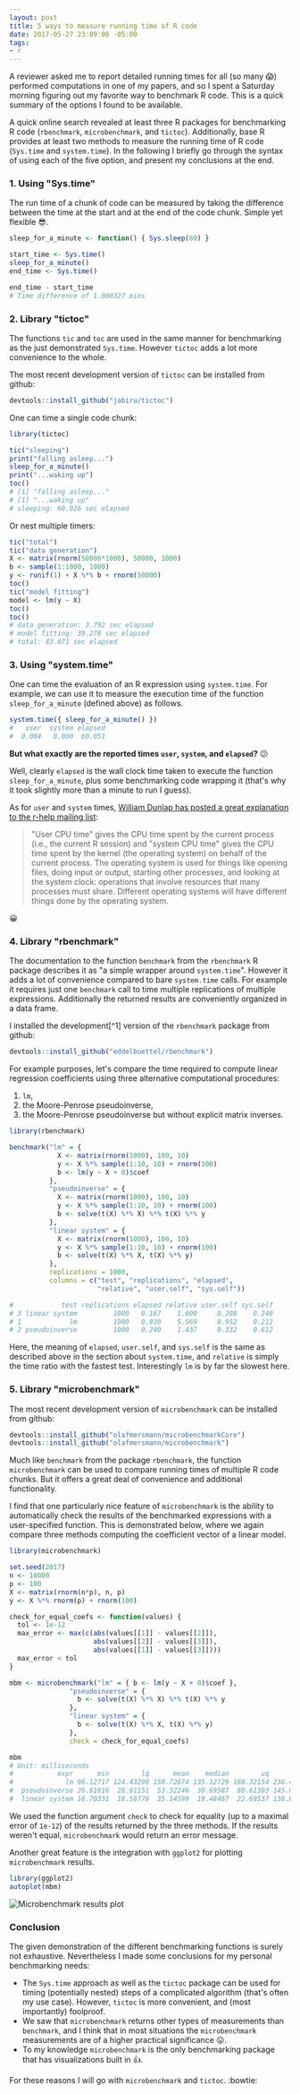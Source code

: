 ```yaml
---
layout: post
title: 5 ways to measure running time of R code
date: 2017-05-27 23:09:00 -05:00
tags:
- r
---
```


A reviewer asked me to report detailed running times for all (so many :scream:) performed computations in one of my papers, and so I spent a Saturday morning figuring out my favorite way to benchmark R code. This is a quick summary of the options I found to be available.

A quick online search revealed at least three R packages for benchmarking R code (`rbenchmark`, `microbenchmark`, and `tictoc`). Additionally, base R provides at least two methods to measure the running time of R code (`Sys.time` and `system.time`). In the following I briefly go through the syntax of using each of the five option, and present my conclusions at the end.

### 1. Using "Sys.time"

The run time of a chunk of code can be measured by taking the difference between the time at the start and at the end of the code chunk. Simple yet flexible :sunglasses:.

```R
sleep_for_a_minute <- function() { Sys.sleep(60) }

start_time <- Sys.time()
sleep_for_a_minute()
end_time <- Sys.time()

end_time - start_time
# Time difference of 1.000327 mins
```

### 2. Library "tictoc"

The functions `tic` and `toc` are used in the same manner for benchmarking as the just demonstrated `Sys.time`. However `tictoc` adds a lot more convenience to the whole.

The most recent development version of `tictoc` can be installed from github:

```R
devtools::install_github("jabiru/tictoc")
```

One can time a single code chunk:

```R
library(tictoc)

tic("sleeping")
print("falling asleep...")
sleep_for_a_minute()
print("...waking up")
toc()
# [1] "falling asleep..."
# [1] "...waking up"
# sleeping: 60.026 sec elapsed
```

Or nest multiple timers:

```R
tic("total")
tic("data generation")
X <- matrix(rnorm(50000*1000), 50000, 1000)
b <- sample(1:1000, 1000)
y <- runif(1) + X %*% b + rnorm(50000)
toc()
tic("model fitting")
model <- lm(y ~ X)
toc()
toc()
# data generation: 3.792 sec elapsed
# model fitting: 39.278 sec elapsed
# total: 43.071 sec elapsed
```

### 3. Using "system.time"

One can time the evaluation of an R expression using `system.time`. For example, we can use it to measure the execution time of the function `sleep_for_a_minute` (defined above) as follows.

```R
system.time({ sleep_for_a_minute() })
#   user  system elapsed
#  0.004   0.000  60.051
```

**But what exactly are the reported times `user`, `system`, and `elapsed`?** :confused:

Well, clearly `elapsed` is the wall clock time taken to execute the function `sleep_for_a_minute`, plus some benchmarking code wrapping it (that's why it took slightly more than a minute to run I guess).

As for `user` and `system` times, [William Dunlap has posted a great explanation to the r-help mailing list](http://r.789695.n4.nabble.com/Meaning-of-proc-time-td2303263.html#a2306691):

> "User CPU time" gives the CPU time spent by the current process (i.e., the current R session) and "system CPU time" gives the CPU time spent by the kernel (the operating system) on behalf of the current process.  The operating system is used for things like opening files, doing input or output, starting other processes, and looking at the system clock:  operations that involve resources that many processes must share.  Different operating systems will have different things done by the operating system.

:grinning:

### 4. Library "rbenchmark"

The documentation to the function `benchmark` from the `rbenchmark` R package describes it as "a simple wrapper around `system.time`". However it adds a lot of convenience compared to bare `system.time` calls. For example it requires just one `benchmark` call to time multiple replications of multiple expressions. Additionally the returned results are conveniently organized in a data frame.

I installed the development[^1] version of the `rbenchmark` package from github:

```R
devtools::install_github("eddelbuettel/rbenchmark")
```

For example purposes, let's compare the time required to compute linear regression coefficients using three alternative computational procedures:
1. `lm`,
2. the Moore-Penrose pseudoinverse,
3. the Moore-Penrose pseudoinverse but without explicit matrix inverses.

```R
library(rbenchmark)

benchmark("lm" = {
            X <- matrix(rnorm(1000), 100, 10)
            y <- X %*% sample(1:10, 10) + rnorm(100)
            b <- lm(y ~ X + 0)$coef
          },
          "pseudoinverse" = {
            X <- matrix(rnorm(1000), 100, 10)
            y <- X %*% sample(1:10, 10) + rnorm(100)
            b <- solve(t(X) %*% X) %*% t(X) %*% y
          },
          "linear system" = {
            X <- matrix(rnorm(1000), 100, 10)
            y <- X %*% sample(1:10, 10) + rnorm(100)
            b <- solve(t(X) %*% X, t(X) %*% y)
          },
          replications = 1000,
          columns = c("test", "replications", "elapsed",
                      "relative", "user.self", "sys.self"))

#            test replications elapsed relative user.self sys.self
# 3 linear system         1000   0.167    1.000     0.208    0.240
# 1            lm         1000   0.930    5.569     0.952    0.212
# 2 pseudoinverse         1000   0.240    1.437     0.332    0.612
```

Here, the meaning of `elapsed`, `user.self`, and `sys.self` is the same as described above in the section about `system.time`, and `relative` is simply the time ratio with the fastest test. Interestingly `lm` is by far the slowest here.

### 5. Library "microbenchmark"

The most recent development version of `microbenchmark` can be installed from github:

```R
devtools::install_github("olafmersmann/microbenchmarkCore")
devtools::install_github("olafmersmann/microbenchmark")
```

Much like `benchmark` from the package `rbenchmark`, the function `microbenchmark` can be used to compare running times of multiple R code chunks. But it offers a great deal of convenience and additional functionality.

I find that one particularly nice feature of `microbenchmark` is the ability to automatically check the results of the benchmarked expressions with a user-specified function. This is demonstrated below, where we again compare three methods computing the coefficient vector of a linear model.

```R
library(microbenchmark)

set.seed(2017)
n <- 10000
p <- 100
X <- matrix(rnorm(n*p), n, p)
y <- X %*% rnorm(p) + rnorm(100)

check_for_equal_coefs <- function(values) {
  tol <- 1e-12
  max_error <- max(c(abs(values[[1]] - values[[2]]),
                     abs(values[[2]] - values[[3]]),
                     abs(values[[1]] - values[[3]])))
  max_error < tol
}

mbm <- microbenchmark("lm" = { b <- lm(y ~ X + 0)$coef },
               "pseudoinverse" = {
                 b <- solve(t(X) %*% X) %*% t(X) %*% y
               },
               "linear system" = {
                 b <- solve(t(X) %*% X, t(X) %*% y)
               },
               check = check_for_equal_coefs)

mbm
# Unit: milliseconds
#           expr      min        lq      mean    median        uq      max neval cld
#             lm 96.12717 124.43298 150.72674 135.12729 188.32154 236.4910   100   c
#  pseudoinverse 26.61816  28.81151  53.32246  30.69587  80.61303 145.0489   100  b
#  linear system 16.70331  18.58778  35.14599  19.48467  22.69537 138.6660   100 a
```

We used the function argument `check` to check for equality (up to a maximal error of `1e-12`) of the results returned by the three methods. If the results weren't equal, `microbenchmark` would return an error message.

Another great feature is the integration with `ggplot2` for plotting `microbenchmark` results.

```R
library(ggplot2)
autoplot(mbm)
```

![Microbenchmark results plot](/images/mbm.png)

### Conclusion

The given demonstration of the different benchmarking functions is surely not exhaustive. Nevertheless I made some conclusions for my personal benchmarking needs:

* The `Sys.time` approach as well as the `tictoc` package can be used for timing (potentially nested) steps of a complicated algorithm (that's often my use case). However, `tictoc` is more convenient, and (most importantly) foolproof.
* We saw that `microbenchmark` returns other types of measurements than `benchmark`, and I think that in most situations the `microbenchmark` measurements are of a higher practical significance :stuck_out_tongue:.
* To my knowledge `microbenchmark` is the only benchmarking package that has visualizations built in :+1:.

For these reasons I will go with `microbenchmark` and `tictoc`. :bowtie:
